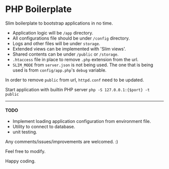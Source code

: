 PHP Boilerplate
==============================

Slim boilerplate to bootstrap applications in no time.

* Application logic will be `/app` directory.
* All configurations file should be under `/config` directory.
* Logs and other files will be under `storage`.
* Extended views can be implemented with 'Slim views'.
* Shared contents can be under `/public` or `/storage`.
* `.htaccess` file in place to remove `.php` extension from the url.
* `SLIM_MODE` from `server.json` is not being used. The one that is being used is from `config/app.php`'s `debug` 
variable.
 
In order to remove `public` from url, `httpd.conf` need to be updated.

Start application with builtin PHP server `php -S 127.0.0.1:{$port} -t public` 



-----------------------------
#### TODO

* Implement loading application configuration from environment file.
* Utility to connect to database.
* unit testing. 

Any comments/issues/improvements are welcomed. :)

Feel free to modify.

Happy coding.
